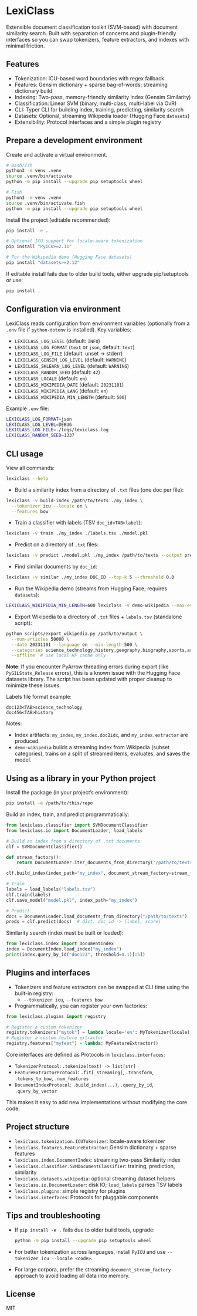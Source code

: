 # LexiClass

Extensible document classification toolkit (SVM-based) with document similarity search. Built with separation of concerns and plugin-friendly interfaces so you can swap tokenizers, feature extractors, and indexes with minimal friction.

## Features

- Tokenization: ICU-based word boundaries with regex fallback
- Features: Gensim dictionary + sparse bag-of-words; streaming dictionary build
- Indexing: Two-pass, memory-friendly similarity index (Gensim Similarity)
- Classification: Linear SVM (binary, multi-class, multi-label via OvR)
- CLI: Typer CLI for building index, training, predicting, similarity search
- Datasets: Optional, streaming Wikipedia loader (Hugging Face `datasets`)
- Extensibility: Protocol interfaces and a simple plugin registry

## Prepare a development environment

Create and activate a virtual environment.

```bash
# Bash/Zsh
python3 -m venv .venv
source .venv/bin/activate
python -m pip install --upgrade pip setuptools wheel

# Fish
python3 -m venv .venv
source .venv/bin/activate.fish
python -m pip install --upgrade pip setuptools wheel
```

Install the project (editable recommended):

```bash
pip install -e .

# Optional ICU support for locale-aware tokenization
pip install "PyICU>=2.11"

# For the Wikipedia demo (Hugging Face datasets)
pip install "datasets>=2.12"
```

If editable install fails due to older build tools, either upgrade pip/setuptools or use:

```bash
pip install .
```

## Configuration via environment

LexiClass reads configuration from environment variables (optionally from a `.env` file if `python-dotenv` is installed). Key variables:

- `LEXICLASS_LOG_LEVEL` (default: `INFO`)
- `LEXICLASS_LOG_FORMAT` (`text` or `json`, default: `text`)
- `LEXICLASS_LOG_FILE` (default: unset → stderr)
- `LEXICLASS_GENSIM_LOG_LEVEL` (default: `WARNING`)
- `LEXICLASS_SKLEARN_LOG_LEVEL` (default: `WARNING`)
- `LEXICLASS_RANDOM_SEED` (default: `42`)
- `LEXICLASS_LOCALE` (default: `en`)
- `LEXICLASS_WIKIPEDIA_DATE` (default: `20231101`)
- `LEXICLASS_WIKIPEDIA_LANG` (default: `en`)
- `LEXICLASS_WIKIPEDIA_MIN_LENGTH` (default: `500`)

Example `.env` file:

```bash
LEXICLASS_LOG_FORMAT=json
LEXICLASS_LOG_LEVEL=DEBUG
LEXICLASS_LOG_FILE=./logs/lexiclass.log
LEXICLASS_RANDOM_SEED=1337
```

## CLI usage

View all commands:

```bash
lexiclass --help
```

- Build a similarity index from a directory of `.txt` files (one doc per file):

```bash
lexiclass -v build-index /path/to/texts ./my_index \
  --tokenizer icu --locale en \
  --features bow
```

- Train a classifier with labels (TSV `doc_id<TAB>label`):

```bash
lexiclass -v train ./my_index ./labels.tsv ./model.pkl
```

- Predict on a directory of `.txt` files:

```bash
lexiclass -v predict ./model.pkl ./my_index /path/to/texts --output preds.tsv
```

- Find similar documents by `doc_id`:

```bash
lexiclass -v similar ./my_index DOC_ID --top-k 5 --threshold 0.0
```

- Run the Wikipedia demo (streams from Hugging Face; requires `datasets`):

```bash
LEXICLASS_WIKIPEDIA_MIN_LENGTH=600 lexiclass -v demo-wikipedia --max-eval 2000
```

- Export Wikipedia to a directory of `.txt` files + `labels.tsv` (standalone script):

```bash
python scripts/export_wikipedia.py /path/to/output \
  --num-articles 50000 \
  --date 20231101 --language en --min-length 500 \
  --categories science_technology,history,geography,biography,sports,arts_culture,business_economics \
  --offline  # use local HF cache only
```

**Note**: If you encounter PyArrow threading errors during export (like `PyGILState_Release` errors), this is a known issue with the Hugging Face datasets library. The script has been updated with proper cleanup to minimize these issues.

Labels file format example:

```text
doc123<TAB>science_technology
doc456<TAB>history
```

Notes:

- Index artifacts: `my_index`, `my_index.doc2idx`, and `my_index.extractor` are produced.
- `demo-wikipedia` builds a streaming index from Wikipedia (subset categories), trains on a split of streamed items, evaluates, and saves the model.

## Using as a library in your Python project

Install the package (in your project’s environment):

```bash
pip install -e /path/to/this/repo
```

Build an index, train, and predict programmatically:

```python
from lexiclass.classifier import SVMDocumentClassifier
from lexiclass.io import DocumentLoader, load_labels

# Build an index from a directory of .txt documents
clf = SVMDocumentClassifier()

def stream_factory():
    return DocumentLoader.iter_documents_from_directory("/path/to/texts")

clf.build_index(index_path="my_index", document_stream_factory=stream_factory)

# Train
labels = load_labels("labels.tsv")
clf.train(labels)
clf.save_model("model.pkl", index_path="my_index")

# Predict
docs = DocumentLoader.load_documents_from_directory("/path/to/texts")
preds = clf.predict(docs)  # dict: doc_id -> (label, score)
```

Similarity search (index must be built or loaded):

```python
from lexiclass.index import DocumentIndex
index = DocumentIndex.load_index("my_index")
print(index.query_by_id("doc123", threshold=0.1)[:5])
```

## Plugins and interfaces

- Tokenizers and feature extractors can be swapped at CLI time using the built-in registry:
  - `--tokenizer icu`, `--features bow`
- Programmatically, you can register your own factories:

```python
from lexiclass.plugins import registry

# Register a custom tokenizer
registry.tokenizers["mytok"] = lambda locale='en': MyTokenizer(locale)
# Register a custom feature extractor
registry.features["myfeat"] = lambda: MyFeatureExtractor()
```

Core interfaces are defined as Protocols in `lexiclass.interfaces`:

- `TokenizerProtocol`: `.tokenize(text) -> list[str]`
- `FeatureExtractorProtocol`: `.fit[_streaming]`, `.transform`, `.tokens_to_bow`, `.num_features`
- `DocumentIndexProtocol`: `.build_index(...)`, `.query_by_id`, `.query_by_vector`

This makes it easy to add new implementations without modifying the core code.

## Project structure

- `lexiclass.tokenization.ICUTokenizer`: locale-aware tokenizer
- `lexiclass.features.FeatureExtractor`: Gensim dictionary + sparse features
- `lexiclass.index.DocumentIndex`: streaming two-pass Similarity index
- `lexiclass.classifier.SVMDocumentClassifier`: training, prediction, similarity
- `lexiclass.datasets.wikipedia`: optional streaming dataset helpers
- `lexiclass.io.DocumentLoader`: disk IO; `load_labels` parses TSV labels
- `lexiclass.plugins`: simple registry for plugins
- `lexiclass.interfaces`: Protocols for pluggable components
## Tips and troubleshooting

- If `pip install -e .` fails due to older build tools, upgrade:

  ```bash
  python -m pip install --upgrade pip setuptools wheel
  ```

- For better tokenization across languages, install `PyICU` and use `--tokenizer icu --locale <code>`.
- For large corpora, prefer the streaming `document_stream_factory` approach to avoid loading all data into memory.

## License

MIT
